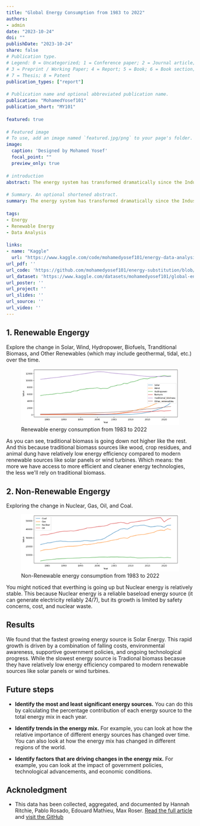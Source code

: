 ```yaml
---
title: "Global Energy Consumption from 1983 to 2022"
authors:
- admin
date: "2023-10-24"
doi: ""
publishDate: "2023-10-24"
share: false
# Publication type.
# Legend: 0 = Uncategorized; 1 = Conference paper; 2 = Journal article;
# 3 = Preprint / Working Paper; 4 = Report; 5 = Book; 6 = Book section;
# 7 = Thesis; 8 = Patent
publication_types: ["report"]

# Publication name and optional abbreviated publication name.
publication: "MohamedYosef101"
publication_short: "MY101"

featured: true 

# Featured image
# To use, add an image named `featured.jpg/png` to your page's folder. 
image:
  caption: 'Designed by Mohamed Yosef'
  focal_point: ""
  preview_only: true

# introduction
abstract: The energy system has transformed dramatically since the Industrial Revolution. We found that the fastest growing energy source is Solar Energy. This rapid growth is driven by a combination of falling costs, environmental awareness, supportive government policies, and ongoing technological progress. While the slowest  energy source is Tradional biomass becasue they have relatively low energy efficiency compared to modern renewable sources like solar panels or wind turbines.

# Summary. An optional shortened abstract.
summary: The energy system has transformed dramatically since the Industrial Revolution. We found that the fastest growing energy source is Solar Energy. While the slowest  energy source is Tradional biomass.

tags:
- Energy
- Renewable Energy
- Data Analysis

links:
- name: "Kaggle"
  url: "https://www.kaggle.com/code/mohamedyosef101/energy-data-analysis-and-growth-speed"
url_pdf: ''
url_code: 'https://github.com/mohamedyosef101/energy-substitution/blob/main/main.ipynb'
url_dataset: 'https://www.kaggle.com/datasets/mohamedyosef101/global-energy-substitution-from-1983-to-2022'
url_poster: ''
url_project: ''
url_slides: ''
url_source: ''
url_video: ''
---
```


## 1. Renewable Engergy
Explore the change in Solar, Wind, Hydropower, Biofuels, Tranditional Biomass, and Other Renewables (which may include geothermal, tidal, etc.) over the time.

<figure>
<img alt="Renewable energy consumption from 1983 to 2022"
src="./images/renewable-energy-plot.png">
<figcaption>Renewable energy consumption from 1983 to 2022</figcaption>
</figure>

As you can see, traditional biomass is going down not higher like the rest. And this because traditional biomass sources like wood, crop residues, and animal dung have relatively low energy efficiency compared to modern renewable sources like solar panels or wind turbines. Which means: the more we have access to more efficient and cleaner energy technologies, the less we'll rely on traditional biomass.

## 2. Non-Renewable Engergy
Exploring the change in Nuclear, Gas, Oil, and Coal.

<figure>
<img alt="Non-Renewable energy consumption from 1983 to 2022"
src="./images/non-renewable-plot.png">
<figcaption>Non-Renewable energy consumption from 1983 to 2022</figcaption>
</figure>

You might noticed that everthing is going up but Nuclear energy is relatively stable. This because Nuclear energy is a reliable baseload energy source (it can generate electricity reliably 24/7), but its growth is limited by safety concerns, cost, and nuclear waste.

## Results
We found that the fastest growing energy source is Solar Energy. This rapid growth is driven by a combination of falling costs, environmental awareness, supportive government policies, and ongoing technological progress. While the slowest  energy source is Tradional biomass becasue they have relatively low energy efficiency compared to modern renewable sources like solar panels or wind turbines.

## Future steps
* **Identify the most and least significant energy sources.** You can do this by calculating the percentage contribution of each energy source to the total energy mix in each year.

* **Identify trends in the energy mix.** For example, you can look at how the relative importance of different energy sources has changed over time. You can also look at how the energy mix has changed in different regions of the world.

* **Identify factors that are driving changes in the energy mix.** For example, you can look at the impact of government policies, technological advancements, and economic conditions.


## Acknoledgment
* This data has been collected, aggregated, and documented by Hannah Ritchie, Pablo Rosado, Edouard Mathieu, Max Roser. [Read the full article](https://ourworldindata.org/energy-production-consumption) and [visit the GitHub](https://github.com/owid/energy-data)